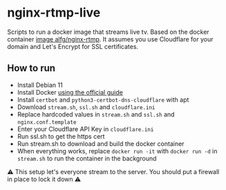 # nginx-rtmp-live

Scripts to run a docker image that streams live tv. Based on the docker container [image alfg/nginx-rtmp](https://hub.docker.com/r/alfg/nginx-rtmp/). It assumes you use Cloudflare for your domain and Let's Encrypt for SSL certificates.

## How to run
- Install Debian 11
- Install Docker [using the official guide](https://docs.docker.com/engine/install/debian/)
- Install `certbot` and `python3-certbot-dns-cloudflare` with apt
- Download `stream.sh`, `ssl.sh` and `cloudflare.ini`
- Replace hardcoded values in `stream.sh` and `ssl.sh` and `nginx.conf.template`
- Enter your Cloudflare API Key in `cloudflare.ini`
- Run ssl.sh to get the https cert
- Run stream.sh to download and build the docker container
- When everything works, replace `docker run -it` with `docker run -d` in `stream.sh` to run the container in the background

⚠️ This setup let's everyone stream to the server. You should put a firewall in place to lock it down ⚠️
